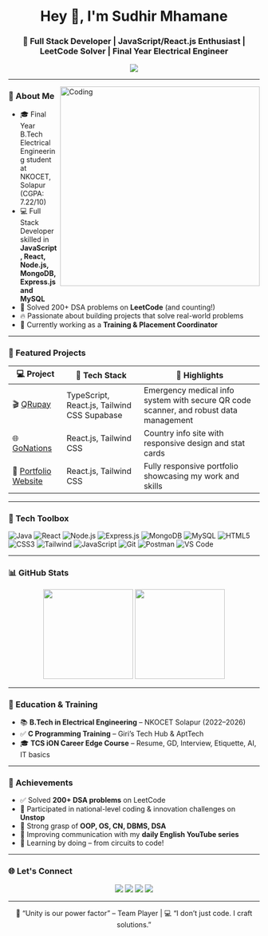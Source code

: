 <h1 align="center">Hey 👋, I'm Sudhir Mhamane</h1>
<h3 align="center">🚀 Full Stack Developer | JavaScript/React.js Enthusiast | LeetCode Solver | Final Year Electrical Engineer</h3>

<p align="center">
  <img src="https://readme-typing-svg.herokuapp.com?font=Fira+Code&duration=5000&pause=2000&center=true&vCenter=true&width=600&lines=Code.+Innovate.+Solve.;200%2B+LeetCode+Problems+%E2%9C%85;JavaScript+React+%2B+Java+%2B+MongoDB+%3D+My+Stack;Problem+Solver+%7C+Project+Builder+%7C+Placement+Ready" />
</p>


---

<img align="right" alt="Coding" width="400" src="https://i.pinimg.com/originals/e1/e4/9c/e1e49c5d1562358ff5cba7441b8c9d08.gif"/>

### 🧠 About Me

- 🎓 Final Year B.Tech Electrical Engineering student at NKOCET, Solapur (CGPA: 7.22/10)
- 💻 Full Stack Developer skilled in **JavaScript, React, Node.js, MongoDB, Express.js and MySQL**
- 🎯 Solved 200+ DSA problems on **LeetCode** (and counting!)
- 🔥 Passionate about building projects that solve real-world problems
- 📢 Currently working as a **Training & Placement Coordinator**

---

### 💼 Featured Projects

| 💻 Project | 🔧 Tech Stack | 📌 Highlights |
|-----------|--------------|---------------|
| 🎬 [QRupay](https://qrupay.vercel.app/) | TypeScript, React.js, Tailwind CSS Supabase | Emergency medical info system with secure QR code scanner, and robust data management |
| 🌐 [GoNations](https://gonations.vercel.app/) | React.js, Tailwind CSS | Country info site with responsive design and stat cards |
| 🧾 [Portfolio Website](https://sudhirmhamane.vercel.app/) | React.js, Tailwind CSS | Fully responsive portfolio showcasing my work and skills |

---

### 🧰 Tech Toolbox

![Java](https://img.shields.io/badge/-Java-000?&logo=Java)
![React](https://img.shields.io/badge/-React-000?&logo=React)
![Node.js](https://img.shields.io/badge/-Node.js-000?&logo=Node.js)
![Express.js](https://img.shields.io/badge/-Express.js-000?&logo=express)
![MongoDB](https://img.shields.io/badge/-MongoDB-000?&logo=mongodb)
![MySQL](https://img.shields.io/badge/-MySQL-000?&logo=mysql)
![HTML5](https://img.shields.io/badge/-HTML5-000?&logo=html5)
![CSS3](https://img.shields.io/badge/-CSS3-000?&logo=css3)
![Tailwind](https://img.shields.io/badge/-Tailwind_CSS-000?&logo=tailwind-css)
![JavaScript](https://img.shields.io/badge/-JavaScript-000?&logo=javascript)
![Git](https://img.shields.io/badge/-Git-000?&logo=git)
![Postman](https://img.shields.io/badge/-Postman-000?&logo=postman)
![VS Code](https://img.shields.io/badge/-VS_Code-000?&logo=visual-studio-code)

---

### 📊 GitHub Stats

<p align="center">
  <img src="https://github-readme-stats.vercel.app/api?username=sudhirmhamane&show_icons=true&theme=radical" height="180px" />
  <img src="https://github-readme-streak-stats.herokuapp.com/?user=sudhirmhamane&theme=radical" height="180px"/>
</p>

---

### 🧠 Education & Training

- 📚 **B.Tech in Electrical Engineering** – NKOCET Solapur (2022–2026)
- ✅ **C Programming Training** – Giri’s Tech Hub & AptTech
- 🎓 **TCS iON Career Edge Course** – Resume, GD, Interview, Etiquette, AI, IT basics

---

### 🌟 Achievements

- ✅ Solved **200+ DSA problems** on LeetCode
- 🥇 Participated in national-level coding & innovation challenges on **Unstop**
- 🧩 Strong grasp of **OOP, OS, CN, DBMS, DSA**
- 🎤 Improving communication with my **daily English YouTube series**
- 🧠 Learning by doing – from circuits to code!

---

### 🌐 Let's Connect

<p align="center">
  <a href="mailto:sudhirmhamane908@gmail.com"><img src="https://img.shields.io/badge/Gmail-D14836?style=for-the-badge&logo=gmail&logoColor=white"/></a>
  <a href="https://linkedin.com/in/sudhirmhamane"><img src="https://img.shields.io/badge/LinkedIn-blue?style=for-the-badge&logo=linkedin&logoColor=white"/></a>
  <a href="https://github.com/sudhirmhamane"><img src="https://img.shields.io/badge/GitHub-181717?style=for-the-badge&logo=github&logoColor=white"/></a>
  <a href="https://leetcode.com/u/sudhirmhamane/"><img src="https://img.shields.io/badge/LeetCode-FFA116?style=for-the-badge&logo=leetcode&logoColor=black"/></a>
</p>

---

<p align="center">
  🏏 “Unity is our power factor” – Team Player | 💻 “I don’t just code. I craft solutions.” 
</p>
